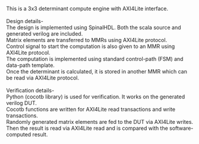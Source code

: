 This is a 3x3 determinant compute engine with AXI4Lite interface.</br>
</br>
Design details-</br>
The design is implemented using SpinalHDL. Both the scala source and generated verilog are included.</br>
Matrix elements are transferred to MMRs using AXI4Lite protocol.</br>
Control signal to start the computation is also given to an MMR using AXI4Lite protocol.</br>
The computation is implemented using standard control-path (FSM) and data-path template.</br>
Once the determinant is calculated, it is stored in another MMR which can be read via AXI4Lite protocol.</br>
</br>
Verification details-</br>
Python (cocotb library) is used for verification. It works on the generated verilog DUT.</br>
Cocotb functions are written for AXI4Lite read transactions and write transactions.</br>
Randomly generated matrix elements are fed to the DUT via AXI4Lite writes.</br>
Then the result is read via AXI4Lite read and is compared with the software-computed result.</br>
